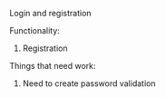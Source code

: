 Login and registration

Functionality:
1. Registration

Things that need work:
1. Need to create password validation
